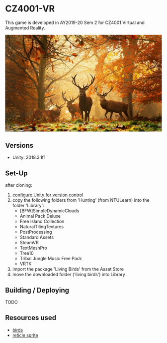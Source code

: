 # CZ4001-VR

This game is developed in AY2019-20 Sem 2 for CZ4001 Virtual and Augmented Reality.

![hunting wallpaper](Hunting/Assets/Wallpaper/Deer-Hunting-Wallpapers.jpg)

## Versions

- Unity: 2018.3.1f1

## Set-Up

after cloning:

1. [configure Unity for version control](https://thoughtbot.com/blog/how-to-git-with-unity)
2. copy the following folders from 'Hunting' (from NTULearn) into the folder 'Library':
    - [BFW]SimpleDynamicClouds
    - Animal Pack Deluxe
    - Free Island Collection
    - NaturalTilingTextures
    - PostProcessing
    - Standard Assets
    - SteamVR
    - TextMeshPro
    - Tree10
    - Tribal Jungle Music Free Pack
    - VRTK
3. import the package 'Living Birds' from the Asset Store
4. move the downloaded folder ('living birds') into Library

## Building / Deploying

TODO

## Resources used

- [birds](https://assetstore.unity.com/packages/3d/characters/animals/living-birds-15649)
- [reticle sprite](https://www.hiclipart.com/free-transparent-background-png-clipart-mryvr)
